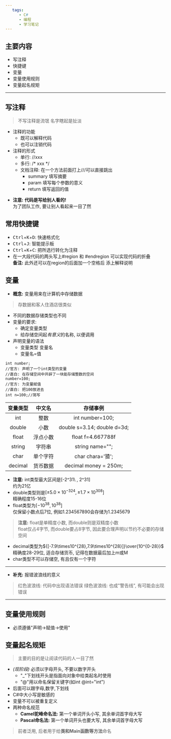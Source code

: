 ```yaml
---
   tags:
      - C#
      - 编程
      - 学习笔记
---
```


## 主要内容
- 写注释
- 快捷键
- 变量
- 变量使用规则
- 变量起名规矩
- - -

## 写注释
> 不写注释是流氓
> 名字瞎起是扯淡
+ 注释的功能
  - 既可以解释代码
  - 也可以注销代码
+ 注释的形式
  - 单行: //xxx
  - 多行: /* xxx */
  - 文档注释: 在一个方法前面打上///可以直接跳出
    + summary 填写摘要
    + param 填写每个参数的意义
    + return 填写返回的值
   
- **注意:** **代码是写给别人看的!**  
  为了团队工作, 要让别人看起来一目了然

## 常用快捷键
- <kbd>Ctrl</kbd>+<kbd>K</kbd>+<kbd>D</kbd>: 快速格式化
- <kbd>Ctrl</kbd>+<kbd>J</kbd>:  智能提示板
- <kbd>Ctrl</kbd>+<kbd>K</kbd>+<kbd>C</kbd>: 把所选行转化为注释
- 在一大段代码的两头写上\#region 和 \#endregion 可以实现代码的折叠  
**备注:** 此外还可以在region的后面加一个空格后 添上解释说明

## 变量
- **概念:** 变量用来在计算机中存储数据
> 存数据和客人住酒店很类似
- 不同的数据存储类型也不同
- 变量的要求:
  + 确定变量类型
  + 给存储空间起*有意义*的名称, 以便调用
- 声明变量的语法
  + 变量类型 变量名
  + 变量名=值
```
int number;
//官方: 声明了一个int类型的变量
//直白: 在存储空间中开辟了一块能存储整数的空间
number=100;
//官方: 为变量赋值
//直白: 把100放进去
int n=100;//简写
``` 
|变量类型|中文名|存储事例|
|:-:|:-:|:-:|
|int|整数|int number=100;|
|double|小数|double s=3.14;  double d=3d;|
|float|浮点小数|float f=4.667788f|
|string|字符串|string name="";|
|char|单个字符|char chara='猹';|
|decimal|货币数据|decimal money = 250m;|
- **注意:** int类型最大区间是\[\-2\^31\ , 2\^31\]  
  约为21亿
- double类型则是$[\pm5.0\times10^{-324},\pm1.7\times10^{308}]$  
  精确程度15-16位
- float类型为$[-10^{38},10^{38}]$  
  仅保留小数点后7位, 例如1.234567890会存储为1.2345679
> **注意:** float是单精度小数, 而double则是双精度小数  
> float仅占4字节, 而double要占8字节, 因此要合理声明以节约不必要的存储空间
- decimal类型为${[-7.9\times10^{28},7.9\times10^{28}]}\over{10^{0-28}}$
  精确度28-29位, 适合存储货币, 记得在数据最后加上m或M
- char类型不可以存储空, 有且仅有一个字符
- - -
- **补充:** 报错波浪线的意义
> 红色波浪线: 代码中出现语法错误
> 绿色波浪线: 也成"警告线", 有可能会出现错误
- - -
## 变量使用规则
- 必须遵循"声明$\rightarrow$赋值$\rightarrow$使用"

## 变量起名规矩
> 主要的目的是让阅读代码的人一目了然
- *\(现阶段\)* 必须以字母开头, 不要以数字开头
  + "_"下划线开头是指面向对象中给类起名时使用
  + "@"用以命名保留关键字(如int \@int="int")
- 后面可以跟字母,数字,下划线
- C\#中大小写是敏感的
- 变量不可以被重复定义
- 两种命名规范
  + **Camel驼峰命名法:** 第一个单词开头小写, 其余单词首字母大写
  + **Pascal命名法:** 第一个单词开头也要大写, 其余单词首字母大写
> 前者泛用, 后者用于给**类和Main函数等方法**命名